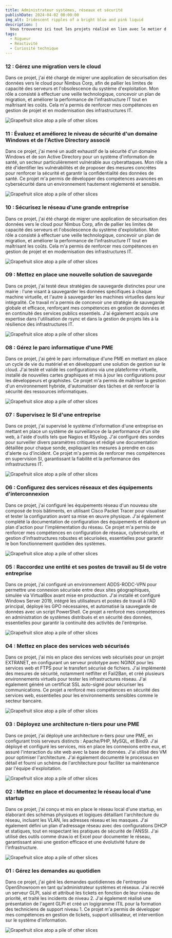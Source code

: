 ```yaml
---
title: Administrateur systèmes, réseaux et sécurité
publishDate: 2024-04-02 00:00:00
img_alt: Iridescent ripples of a bright blue and pink liquid
description: |
  Vous trouverez ici tout les projets réalisé en lien avec le metier d'Administrateur systèmes, réseaux et sécurité
tags:
  - Rigueur
  - Réactivité
  - Curiosité technique
---
```


### 12 : Gérez une migration vers le cloud
Dans ce projet, j'ai été chargé de migrer une application de sécurisation des données vers le cloud pour Nimbus Corp, afin de pallier les limites de capacité des serveurs et l'obsolescence du système d'exploitation. Mon rôle a consisté à effectuer une veille technologique, concevoir un plan de migration, et améliorer la performance de l'infrastructure IT tout en maîtrisant les coûts. Cela m'a permis de renforcer mes compétences en gestion de projet et en modernisation des infrastructures IT.

<img
  class="fit-picture"
  src="/assets/Nimbus-Corp.png"
  alt="Grapefruit slice atop a pile of other slices" />

### 11 : Évaluez et améliorez le niveau de sécurité d'un domaine Windows et de l'Active Directory associé
Dans ce projet, j'ai mené un audit exhaustif de la sécurité d'un domaine Windows et de son Active Directory pour un système d'information de santé, un secteur particulièrement vulnérable aux cyberattaques. Mon rôle a été d'identifier les vulnérabilités et de proposer des mesures concrètes pour renforcer la sécurité et garantir la confidentialité des données de santé. Ce projet m'a permis de développer des compétences avancées en cybersécurité dans un environnement hautement réglementé et sensible.

<img
  class="fit-picture"
  src="/assets/openpharma.png"
  alt="Grapefruit slice atop a pile of other slices" />

### 10 : Sécurisez le réseau d'une grande entreprise
Dans ce projet, j'ai été chargé de migrer une application de sécurisation des données vers le cloud pour Nimbus Corp, afin de pallier les limites de capacité des serveurs et l'obsolescence du système d'exploitation. Mon rôle a consisté à effectuer une veille technologique, concevoir un plan de migration, et améliorer la performance de l'infrastructure IT tout en maîtrisant les coûts. Cela m'a permis de renforcer mes compétences en gestion de projet et en modernisation des infrastructures IT.

<img
  class="fit-picture"
  src="/assets/Clinique-de-Frontignan.png"
  alt="Grapefruit slice atop a pile of other slices" />

### 09 : Mettez en place une nouvelle solution de sauvegarde
Dans ce projet, j'ai testé deux stratégies de sauvegarde distinctes pour une mairie : l'une visant à sauvegarder les données spécifiques à chaque machine virtuelle, et l'autre à sauvegarder les machines virtuelles dans leur intégralité. Ce travail m'a permis de concevoir une stratégie de sauvegarde globale et efficace, renforçant mes compétences en gestion de données et en continuité des services publics essentiels. J'ai également acquis une expertise dans l'utilisation de rsync et dans la gestion de projets liés à la résilience des infrastructures IT.

<img
  class="fit-picture"
  src="/assets/mairie-logo-mareuil-logo.png"
  alt="Grapefruit slice atop a pile of other slices" />

### 08 : Gérez le parc informatique d'une PME
Dans ce projet, j'ai géré le parc informatique d'une PME en mettant en place un cycle de vie du matériel et en développant une solution de gestion sur le cloud. J'ai testé et validé les configurations via une plateforme virtuelle, installé de nouvelles cartes graphiques et mis à jour les configurations pour les développeurs et graphistes. Ce projet m'a permis de maîtriser la gestion d'un environnement hybride, d'automatiser des tâches et de renforcer la sécurité des ressources informatiques.

<img
  class="fit-picture"
  src="/assets/barzini.png"
  alt="Grapefruit slice atop a pile of other slices" />


### 07 : Supervisez le SI d'une entreprise
Dans ce projet, j'ai supervisé le système d'information d'une entreprise en mettant en place un système de surveillance de la performance d'un site web, à l'aide d'outils tels que Nagios et RSyslog. J'ai configuré des sondes pour surveiller divers paramètres critiques et rédigé une documentation détaillée pour chaque sonde, expliquant les mesures à prendre en cas d'alerte ou d'incident. Ce projet m'a permis de renforcer mes compétences en supervision SI, garantissant la fiabilité et la performance des infrastructures IT.

<img
  class="fit-picture"
  src="/assets/media-sante-logo.png"
  alt="Grapefruit slice atop a pile of other slices" />



### 06 : Configurez des services réseaux et des équipements d'interconnexion
Dans ce projet, j'ai configuré les équipements réseau d'un nouveau site composé de trois bâtiments, en utilisant Cisco Packet Tracer pour visualiser et tester la configuration avant sa mise en œuvre physique. J'ai également complété la documentation de configuration des équipements et élaboré un plan d'action pour l'implémentation du réseau. Ce projet m'a permis de renforcer mes compétences en configuration de réseaux, cybersécurité, et gestion d'infrastructures robustes et sécurisées, essentielles pour garantir le bon fonctionnement quotidien des systèmes.

<img
  class="fit-picture"
  src="/assets/impact.png"
  alt="Grapefruit slice atop a pile of other slices" />



### 05 : Raccordez une entité et ses postes de travail au SI de votre entreprise
Dans ce projet, j'ai configuré un environnement ADDS-RODC-VPN pour permettre une connexion sécurisée entre deux sites géographiques, simulée via VirtualBox avant mise en production. J'ai installé et configuré Windows Server 2019, intégré les utilisateurs et postes de travail à l'AD principal, déployé les GPO nécessaires, et automatisé la sauvegarde de données avec un script PowerShell. Ce projet a renforcé mes compétences en administration de systèmes distribués et en sécurité des données, essentielles pour garantir la continuité des activités de l'entreprise.

<img
  class="fit-picture"
  src="/assets/open-blank-logo.png"
  alt="Grapefruit slice atop a pile of other slices" />



### 04 : Mettez en place des services web sécurisés
Dans ce projet, j'ai mis en place des services web sécurisés pour un projet EXTRANET, en configurant un serveur prototype avec NGINX pour les services web et FTPS pour le transfert sécurisé de fichiers. J'ai implémenté des mesures de sécurité, notamment netfilter et Fail2Ban, et créé plusieurs environnements virtuels pour tester les infrastructures réseau. J'ai également généré un certificat SSL auto-signé pour sécuriser les communications. Ce projet a renforcé mes compétences en sécurité des services web, essentielles pour les environnements sensibles comme le secteur bancaire.

<img
  class="fit-picture"
  src="/assets/rainbow.png"
  alt="Grapefruit slice atop a pile of other slices" />



### 03 : Déployez une architecture n-tiers pour une PME
Dans ce projet, j'ai déployé une architecture n-tiers pour une PME, en configurant trois serveurs distincts : Apache/PHP, MySQL, et Bind9. J'ai déployé et configuré les services, mis en place les connexions entre eux, et assuré l'interaction du site web avec la base de données. J'ai utilisé des VM pour optimiser l'architecture. J'ai également documenté le processus en détail et fourni un schéma de l'architecture pour faciliter sa maintenance par l'équipe d'exploitation.

<img
  class="fit-picture"
  src="/assets/beesafe.png"
  alt="Grapefruit slice atop a pile of other slices" />



### 02 : Mettez en place et documentez le réseau local d'une startup
Dans ce projet, j'ai conçu et mis en place le réseau local d'une startup, en élaborant des schémas physiques et logiques détaillant l'architecture du réseau, incluant les VLAN, les adresses réseau et les masques. J'ai également défini un plan d'adressage réseau avec des configurations DHCP et statiques, tout en respectant les pratiques de sécurité de l'ANSSI. J'ai utilisé des outils comme draw.io et Excel pour documenter le réseau, garantissant ainsi une gestion efficace et une évolutivité future de l'infrastructure.

<img
  class="fit-picture"
  src="/assets/hillstart.png"
  alt="Grapefruit slice atop a pile of other slices" />



### 01 : Gérez les demandes au quotidien
Dans ce projet, j'ai géré les demandes quotidiennes de l'entreprise OpenShowroom en tant qu'administrateur systèmes et réseaux. J'ai recréé un serveur GLPI, saisi et attribué les tickets en fonction de leur niveau de priorité, et traité les incidents de niveau 2. J'ai également réalisé une présentation de l'agent GLPI et créé un logigramme ITIL pour la formation des techniciens de support niveau 1. Ce projet m'a permis de développer mes compétences en gestion de tickets, support utilisateur, et intervention sur le système d'information.

<img
  class="fit-picture"
  src="/assets/openshowroom.png"
  alt="Grapefruit slice atop a pile of other slices" />



